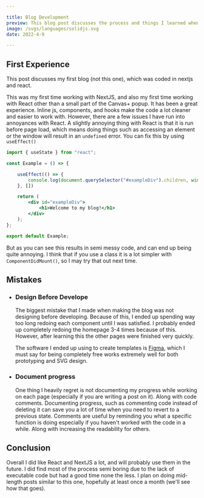 ```yaml
---

title: Blog Development
preview: This blog post discusses the process and things I learned when making a website in React with NextJS.
image: /svgs/languages/solidjs.svg
date: 2022-4-9

---
```



## First Experience

This post discusses my first blog (not this one), which was coded in nextjs and react.

This was my first time working with NextJS, and also my first time working with React other than a small part of the Canvas+ popup. It has been a great experience. Inline js, components, and hooks make the code a lot cleaner and easier to work with. However, there are a few issues I have run into annoyances with React. A slightly annoying thing with React is that it is run before page load, which means doing things such as accessing an element or the window will result in an `undefined` error. You can fix this by using `useEffect()`
```jsx
import { useState } from "react";

const Example = () => {

	useEffect(() => {
		console.log(document.querySelector("#exampleDiv").children, window);
	}, [])

	return (
		<div id="exampleDiv">
			<h1>Welcome to my blog!</h1>
		</div>
	);
};

export default Example;
```
But as you can see this results in semi messy code, and can end up being quite annoying. I think that if you use a class it is a lot simpler with `ComponentDidMount()`, so I may try that out next time.

## Mistakes

- ### Design Before Develope

	The biggest mistake that I made when making the blog was not designing before developing. Because of this, I ended up spending way too long redoing each component until I was satisfied. I probably ended up completely redoing the homepage 3-4 times because of this. However, after learning this the other pages were finished very quickly.

	The software I ended up using to create templates is [Figma](https://figma.com), which I must say for being completely free works extremely well for both prototyping and SVG design.

- ### Document progress

	One thing I heavily regret is not documenting my progress while working on each page (especially if you are writing a post on it). Along with code comments. Documenting progress, such as commenting code instead of deleting it can save you a lot of time when you need to revert to a previous state. Comments are useful by reminding you what a specific function is doing especially if you haven't worked with the code in a while. Along with increasing the readability for others.

## Conclusion 

Overall I did like React and NextJS a lot, and will probably use them in the future. I did find most of the process semi boring due to the lack of executable code but had a good time none the less. I plan on doing mid-length posts similar to this one, hopefully at least once a month (we'll see how that goes).